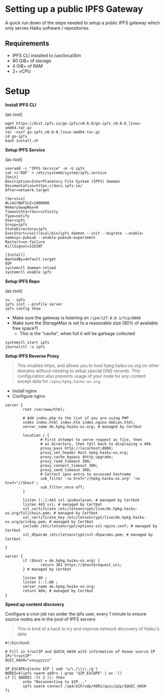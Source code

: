 # Setting up a public IPFS Gateway

A quick run down of the steps needed to setup a public IPFS gateway which only
serves Haiku software / repositories.

## Requirements

* IPFS CLI installed to /usr/local/bin
* 80 GiB+ of storage
* 4 GiB+ of RAM
* 2+ vCPU

# Setup

**Install IPFS CLI**

(as root)

```
wget https://dist.ipfs.io/go-ipfs/v0.8.0/go-ipfs_v0.8.0_linux-amd64.tar.gz
tar -xvzf go-ipfs_v0.8.0_linux-amd64.tar.gz
cd go-ipfs
bash install.sh
```

**Setup IPFS Service**

(as root)

```
useradd -c "IPFS Service" -m -U ipfs
cat <<'EOF' > /etc/systemd/system/ipfs.service
[Unit]
Description=InterPlanetary File System (IPFS) daemon
Documentation=https://docs.ipfs.io/
After=network.target

[Service]
#LimitNOFILE=1000000
MemorySwapMax=0
TimeoutStartSec=infinity
Type=notify
User=ipfs
Group=ipfs
StateDirectory=ipfs
ExecStart=/usr/local/bin/ipfs daemon --init --migrate --enable-namesys-pubsub --enable-pubsub-experiment
Restart=on-failure
KillSignal=SIGINT

[Install]
WantedBy=default.target
EOF
systemctl daemon-reload
systemctl enable ipfs
```

**Setup IPFS Repo**

(as root)

```
su - ipfs
ipfs init --profile server
ipfs config show
```

* Make sure the gateway is listening on ```/ip4/127.0.0.1/tcp/8080```
* Make sure the StorageMax is set to a reasonable size (90% of available free space?)
  * This is the "cache", when full it will be garbage collected

```
systemctl start ipfs
journalctl -u ipfs
```

**Setup IPFS Reverse Proxy**

> This enables https, and allows you to host hpkg.haiku-os.org on other domains
> without needing to setup special DNS records. This configuration also prevents
> usage of your node for any content except data for ```/ipns/hpkg.haiku-os.org```.

* Install nginx
* Configure nginx

```
server {
        root /var/www/html;

        # Add index.php to the list if you are using PHP
        index index.html index.htm index.nginx-debian.html;
        server_name de.hpkg.haiku-os.org; # managed by Certbot

        location / {
                # First attempt to serve request as file, then
                # as directory, then fall back to displaying a 404.
                proxy_pass http://localhost:8080;
                proxy_set_header Host hpkg.haiku-os.org;
                proxy_cache_bypass $http_upgrade;
                proxy_read_timeout 300;
                proxy_connect_timeout 300;
                proxy_send_timeout 300;
                # Correct ipns entry to accessed hostname
                sub_filter '<a href="//hpkg.haiku-os.org' '<a href="//$host';
                sub_filter_once off;
        }

        listen [::]:443 ssl ipv6only=on; # managed by Certbot
        listen 443 ssl; # managed by Certbot
        ssl_certificate /etc/letsencrypt/live/de.hpkg.haiku-os.org/fullchain.pem; # managed by Certbot
        ssl_certificate_key /etc/letsencrypt/live/de.hpkg.haiku-os.org/privkey.pem; # managed by Certbot
        include /etc/letsencrypt/options-ssl-nginx.conf; # managed by Certbot
        ssl_dhparam /etc/letsencrypt/ssl-dhparams.pem; # managed by Certbot

}

server {
        if ($host = de.hpkg.haiku-os.org) {
                return 301 https://$host$request_uri;
        } # managed by Certbot

        listen 80 ;
        listen [::]:80 ;
        server_name de.hpkg.haiku-os.org;
        return 404; # managed by Certbot
}
```

**Speed up content discovery**

Configure a cron job run under the ipfs user, every 1 minute to ensure source nodes are in the pool of IPFS servers

> This is kind of a hack to try and improve network discovery of Haiku's data

```
#!/bin/bash

# Fill in trustIP and QUICK_HASH with information of known source IP
IP="trustIP"
QUIC_HASH="xxxyyyzzz"

IP_ESCAPE=$(echo $IP | sed 's/\./\\\\./g')
NODES=$(ipfs swarm addrs | grep "$IP_ESCAPE" | wc -l)
if [[ $NODES -lt 2 ]]; then
        echo "Reconnecting to $IP..."
        ipfs swarm connect /ip4/$IP/udp/4001/quic/p2p/$QUIC_HASH
fi
```
